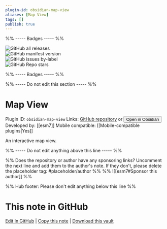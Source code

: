 ```yaml
---
plugin-id: obsidian-map-view
aliases: [Map View]
tags: []
publish: true
---
```


%% ----- Badges ----- %%

![GitHub all releases](https://img.shields.io/github/downloads/esm7/obsidian-map-view/total?color=573E7A&logo=github&style=for-the-badge)  
![GitHub manifest version](https://img.shields.io/github/manifest-json/v/esm7/obsidian-map-view?color=573E7A&logo=github&style=for-the-badge)  
![GitHub issues by-label](https://img.shields.io/github/issues/esm7/obsidian-map-view/help%20wanted?color=573E7A&logo=github&style=for-the-badge)  
![GitHub Repo stars](https://img.shields.io/github/stars/esm7/obsidian-map-view?color=573E7A&logo=github&style=for-the-badge)

%% ----- Badges ----- %%

%% ----- Do not edit this section ----- %%

# Map View

Plugin ID: `obsidian-map-view`
Links: [GitHub repository](https://github.com/esm7/obsidian-map-view) or [<button id=HH>Open in Obsidian</button>](obsidian://show-plugin?id=obsidian-map-view)
Developed by: [[esm7]]
Mobile compatible: [[Mobile-compatible plugins|Yes]]

An interactive map view.

%% ----- Do not edit anything above this line ----- %%

%% Does the repository or author have any sponsoring links? Uncomment the next line and add them to the author's note. If they don't, please delete the placeholder tag: #placeholder/author %%
%% ![[esm7#Sponsor this author]] %%

%% Hub footer: Please don't edit anything below this line %%

# This note in GitHub

<span class="git-footer">[Edit In GitHub](https://github.dev/obsidian-community/obsidian-hub/blob/main/02%20-%20Community%20Expansions/02.05%20All%20Community%20Expansions/Plugins/obsidian-map-view.md "git-hub-edit-note") | [Copy this note](https://raw.githubusercontent.com/obsidian-community/obsidian-hub/main/02%20-%20Community%20Expansions/02.05%20All%20Community%20Expansions/Plugins/obsidian-map-view.md "git-hub-copy-note") | [Download this vault](https://github.com/obsidian-community/obsidian-hub/archive/refs/heads/main.zip "git-hub-download-vault") </span>
